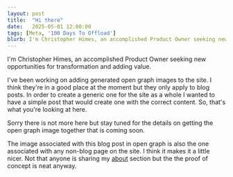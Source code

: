 ```yaml
---
layout: post
title:  "Hi there"
date:   2025-05-01 12:00:00
tags: [Meta, '100 Days To Offload']
blurb: I'm Christopher Himes, an accomplished Product Owner seeking new opportunities for transformation and adding value.
---
```


I'm Christopher Himes, an accomplished Product Owner seeking new opportunities for transformation and adding value.

I've been working on adding generated open graph images to the site. I think they're in a good place at the moment but they only apply to blog posts. In order to create a generic one for the site as a whole I wanted to have a simple post that would create one with the correct content. So, that's what you're looking at here.

Sorry there is not more here but stay tuned for the details on getting the open graph image together that is coming soon.

The image associated with this blog post in open graph is also the one associated with any non-blog page on the site. I think it makes it a little nicer. Not that anyone is sharing my [about] section but the the proof of concept is neat anyway.

[about]: /about